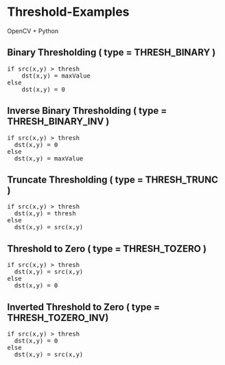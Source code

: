 # Threshold-Examples
OpenCV + Python

<h2>Binary Thresholding ( type = THRESH_BINARY )</h2>
<pre>
if src(x,y) > thresh
    dst(x,y) = maxValue
else
    dst(x,y) = 0
</pre>

<h2>Inverse Binary Thresholding ( type = THRESH_BINARY_INV )</h2>
<pre>
if src(x,y) > thresh
  dst(x,y) = 0
else
  dst(x,y) = maxValue
</pre>

<h2>Truncate Thresholding ( type = THRESH_TRUNC )</h2>
<pre>
if src(x,y) > thresh
  dst(x,y) = thresh
else
  dst(x,y) = src(x,y)
</pre>

<h2>Threshold to Zero ( type = THRESH_TOZERO )</h2>
<pre>
if src(x,y) > thresh
  dst(x,y) = src(x,y)
else
  dst(x,y) = 0
</pre>
<h2>Inverted Threshold to Zero ( type = THRESH_TOZERO_INV)</h2>
<pre>
if src(x,y) > thresh
  dst(x,y) = 0
else
  dst(x,y) = src(x,y)
</pre>
